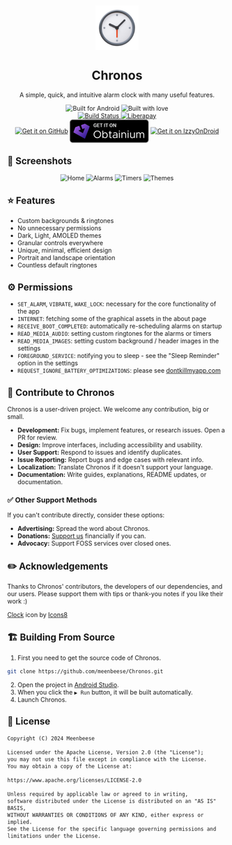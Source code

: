 <div align="center">
  <img src="./fastlane/metadata/android/en-US/images/icon.png" width="20%" alt="Chronos Logo">
  <h1>Chronos</h1>
  <p>A simple, quick, and intuitive alarm clock with many useful features.</p>
  <img src="https://forthebadge.com/images/badges/built-for-android.svg" alt="Built for Android">
  <img src="https://forthebadge.com/images/badges/built-with-love.svg" alt="Built with love">
  <br>
  <a href="https://github.com/meenbeese/Chronos/actions/workflows/android.yml">
    <img src="https://github.com/meenbeese/Chronos/actions/workflows/android.yml/badge.svg?branch=main" alt="Build Status">
  </a>
  <a href="https://liberapay.com/meenbeese/">
    <img src="https://img.shields.io/badge/liberapay-donate-yellow.svg?logo=liberapay" alt="Liberapay">
  </a>
  <br>
  <a href="https://github.com/meenbeese/Chronos/releases/latest">
  <img src="./assets/badges/apk_install_badge.png"
    alt="Get it on GitHub" align="center" height="80" /></a>

  <a href="https://apps.obtainium.imranr.dev/redirect?r=obtainium://add/https://github.com/meenbeese/Chronos">
  <img src="./assets/badges/badge_obtainium.png"
    alt="Get it on Obtainium" align="center" height="54" /></a>

  <a href="https://apt.izzysoft.de/fdroid/index/apk/com.meenbeese.chronos">
  <img src="./assets/badges/izzy_install_badge.png"
    alt="Get it on IzzyOnDroid" align="center" height="77" /></a>
  </div>

## 🌄 Screenshots

<div align="center">
    <img src="./assets/images/home.png" alt="Home" style="width: 24%"> <img src="./assets/images/alarms.png" alt="Alarms" style="width: 24%"> <img src="./assets/images/timers.png" alt="Timers" style="width: 24%"> <img src="./assets/images/themes.png" alt="Themes" style="width: 24%">
</div>

## ⭐ Features

- Custom backgrounds & ringtones
- No unnecessary permissions
- Dark, Light, AMOLED themes
- Granular controls everywhere
- Unique, minimal, efficient design
- Portrait and landscape orientation
- Countless default ringtones

## ⚙️ Permissions

- `SET_ALARM`, `VIBRATE`, `WAKE_LOCK`: necessary for the core functionality of the app
- `INTERNET`: fetching some of the graphical assets in the about page
- `RECEIVE_BOOT_COMPLETED`: automatically re-scheduling alarms on startup
- `READ_MEDIA_AUDIO`: setting custom ringtones for the alarms or timers
- `READ_MEDIA_IMAGES`: setting custom background / header images in the settings
- `FOREGROUND_SERVICE`: notifying you to sleep - see the "Sleep Reminder" option in the settings
- `REQUEST_IGNORE_BATTERY_OPTIMIZATIONS`: please see [dontkillmyapp.com](https://dontkillmyapp.com/)

## 📝 Contribute to Chronos

Chronos is a user-driven project. We welcome any contribution, big or small.

- **Development:** Fix bugs, implement features, or research issues. Open a PR for review.
- **Design:** Improve interfaces, including accessibility and usability.
- **User Support:** Respond to issues and identify duplicates.
- **Issue Reporting:** Report bugs and edge cases with relevant info.
- **Localization:** Translate Chronos if it doesn't support your language.
- **Documentation:** Write guides, explanations, README updates, or documentation.

### ✅ Other Support Methods

If you can't contribute directly, consider these options:

- **Advertising:** Spread the word about Chronos.
- **Donations:** [Support us](https://liberapay.com/meenbeese/) financially if you can.
- **Advocacy:** Support FOSS services over closed ones.

## ✏️ Acknowledgements

Thanks to Chronos' contributors, the developers of our dependencies, and our users. Please support them with tips or thank-you notes if you like their work :)

<a target="_blank" href="https://icons8.com/icon/2YPST59G2xJZ/clock">Clock</a> icon by <a target="_blank" href="https://icons8.com">Icons8</a>

## 🏗️ Building From Source

1. First you need to get the source code of Chronos.
```sh
git clone https://github.com/meenbeese/Chronos.git
```
2. Open the project in [Android Studio](https://developer.android.com/studio).
3. When you click the `▶ Run` button, it will be built automatically.
4. Launch Chronos.

## 📝 License

```
Copyright (C) 2024 Meenbeese

Licensed under the Apache License, Version 2.0 (the "License");
you may not use this file except in compliance with the License.
You may obtain a copy of the License at:

https://www.apache.org/licenses/LICENSE-2.0

Unless required by applicable law or agreed to in writing,
software distributed under the License is distributed on an "AS IS" BASIS,
WITHOUT WARRANTIES OR CONDITIONS OF ANY KIND, either express or implied.
See the License for the specific language governing permissions and limitations under the License.
```
